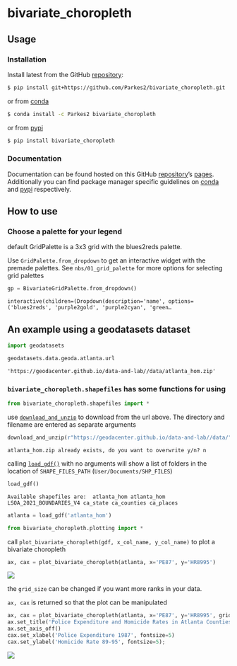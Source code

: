 # bivariate_choropleth


<!-- WARNING: THIS FILE WAS AUTOGENERATED! DO NOT EDIT! -->

## Usage

### Installation

Install latest from the GitHub
[repository](https://github.com/Parkes2/bivariate_choropleth):

``` sh
$ pip install git+https://github.com/Parkes2/bivariate_choropleth.git
```

or from [conda](https://anaconda.org/Parkes2/bivariate_choropleth)

``` sh
$ conda install -c Parkes2 bivariate_choropleth
```

or from [pypi](https://pypi.org/project/bivariate_choropleth/)

``` sh
$ pip install bivariate_choropleth
```

### Documentation

Documentation can be found hosted on this GitHub
[repository](https://github.com/Parkes2/bivariate_choropleth)’s
[pages](https://Parkes2.github.io/bivariate_choropleth/). Additionally
you can find package manager specific guidelines on
[conda](https://anaconda.org/Parkes2/bivariate_choropleth) and
[pypi](https://pypi.org/project/bivariate_choropleth/) respectively.

## How to use

### Choose a palette for your legend

default GridPalette is a 3x3 grid with the blues2reds palette.

Use `GridPalette.from_dropdown` to get an interactive widget with the
premade palettes. See `nbs/01_grid_palette` for more options for
selecting grid palettes

``` python
gp = BivariateGridPalette.from_dropdown()
```

    interactive(children=(Dropdown(description='name', options=('blues2reds', 'purple2gold', 'purple2cyan', 'green…

## An example using a geodatasets dataset

``` python
import geodatasets
```

``` python
geodatasets.data.geoda.atlanta.url
```

    'https://geodacenter.github.io/data-and-lab//data/atlanta_hom.zip'

### `bivariate_choropleth.shapefiles` has some functions for using

``` python
from bivariate_choropleth.shapefiles import *
```

use
[`download_and_unzip`](https://Parkes2.github.io/bivariate_choropleth/shapefiles.html#download_and_unzip)
to download from the url above. The directory and filename are entered
as separate arguments

``` python
download_and_unzip(r"https://geodacenter.github.io/data-and-lab//data/",'atlanta_hom.zip')
```

    atlanta_hom.zip already exists, do you want to overwrite y/n? n

calling
[`load_gdf()`](https://Parkes2.github.io/bivariate_choropleth/shapefiles.html#load_gdf)
with no arguments will show a list of folders in the location of
`SHAPE_FILES_PATH` (`User/Documents/SHP_FILES`)

``` python
load_gdf()
```

    Available shapefiles are:  atlanta_hom atlanta_hom LSOA_2021_BOUNDARIES_V4 ca_state ca_counties ca_places

``` python
atlanta = load_gdf('atlanta_hom')
```

``` python
from bivariate_choropleth.plotting import *
```

call `plot_bivariate_choropleth(gdf, x_col_name, y_col_name)` to plot a
bivariate choropleth

``` python
ax, cax = plot_bivariate_choropleth(atlanta, x='PE87', y='HR8995')
```

![](index_files/figure-commonmark/cell-10-output-1.png)

the `grid_size` can be changed if you want more ranks in your data.

`ax, cax` is returned so that the plot can be manipulated

``` python
ax, cax = plot_bivariate_choropleth(atlanta, x='PE87', y='HR8995', grid_size=5, palette_name='purple2gold')
ax.set_title('Police Expenditure and Homicide Rates in Atlanta Counties')
ax.set_axis_off()
cax.set_xlabel('Police Expenditure 1987', fontsize=5)
cax.set_ylabel('Homicide Rate 89-95', fontsize=5);
```

![](index_files/figure-commonmark/cell-11-output-1.png)
